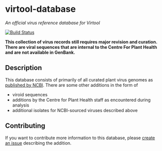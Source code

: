 # virtool-database

*An official virus reference database for Virtool*

[![Build Status](https://travis-ci.org/virtool/virtool-database.svg?branch=master)](https://travis-ci.org/virtool/virtool-database)

**This collection of virus records still requires major revision and curation. There are viral sequences that are
internal to the Centre For Plant Health and are not available in GenBank.**

## Description

This database consists of primarily of all curated plant virus genomes as
[published by NCBI](https://www.ncbi.nlm.nih.gov/genomes/GenomesGroup.cgi?taxid=10239). There are some other additions
in the form of

- viroid sequences
- additions by the Centre for Plant Health staff as encountered during analysis
- additional isolates for NCBI-sourced viruses described above 

## Contributing

If you want to contribute more information to this database, please
[create an issue](https://github.com/virtool/virtool-database/issues/new) describing the addition.
